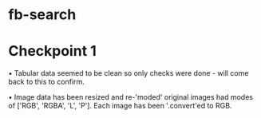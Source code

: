 # fb-search

# Checkpoint 1
• Tabular data seemed to be clean so only checks were done - will come back to this to confirm.

• Image data has been resized and re-'moded' original images had modes of ['RGB', 'RGBA', 'L', 'P']. Each image has been '.convert'ed to RGB. 

